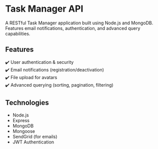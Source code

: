 # Task Manager API

A RESTful Task Manager application built using Node.js and MongoDB. Features email notifications, authentication, and advanced query capabilities.

## Features

✔️ User authentication & security  
✔️ Email notifications (registration/deactivation)  
✔️ File upload for avatars  
✔️ Advanced querying (sorting, pagination, filtering)  

## Technologies

- Node.js
- Express
- MongoDB
- Mongoose
- SendGrid (for emails)
- JWT Authentication

